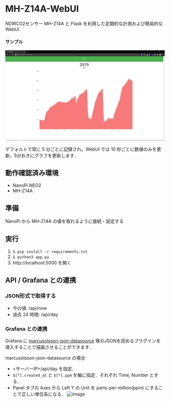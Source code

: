# MH-Z14A-WebUI
NDIRCO2センサー MH-Z14A と Flask を利用した定期的な計測および簡易的な WebUI

#### サンプル

![](assets/ex1.png)

デフォルトで常に 5 分ごとに記録され，WebUI では 10 秒ごとに数値のみを更新，5分おきにグラフを更新します．



## 動作確認済み環境

* NanoPi NEO2
* MH-Z14A



## 準備

NanoPi から MH-Z14A の値を取れるように接続・設定する



## 実行
1. `$ pip install -r requirements.txt`
1. `$ python3 app.py`
1. http://localhost:5000 を開く


## API / Grafana との連携
### JSON形式で取得する
* 今の値: /api/now
* 過去 24 時間: /api/day

### Grafana との連携
Grafana に [marcusolsson-json-datasource](https://github.com/marcusolsson/grafana-json-datasource) 等のJSONを読めるプラグインを導入することで描画させることができます．  
  
marcusolsson-json-datasource の場合
- <サーバーIP>/api/day を指定．
- `$[*].created_at` と `$[*].ppm` を軸に指定．それぞれ Time, Number とする．
- Panel タブの Axes から Left Y の Unit を parts-per-million(ppm) にすることで正しい単位系になる．
![image](https://user-images.githubusercontent.com/14951631/114410210-26c28e00-9be6-11eb-9fe4-ef0970f25a91.png)
